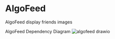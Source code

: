 # AlgoFeed
AlgoFeed display friends images


AlgoFeed Dependency Diagram
![algofeed drawio](https://github.com/algoives/AlgoFeed/assets/99767772/a5fe6244-27d1-4448-be0e-95780bfdd9c2)
